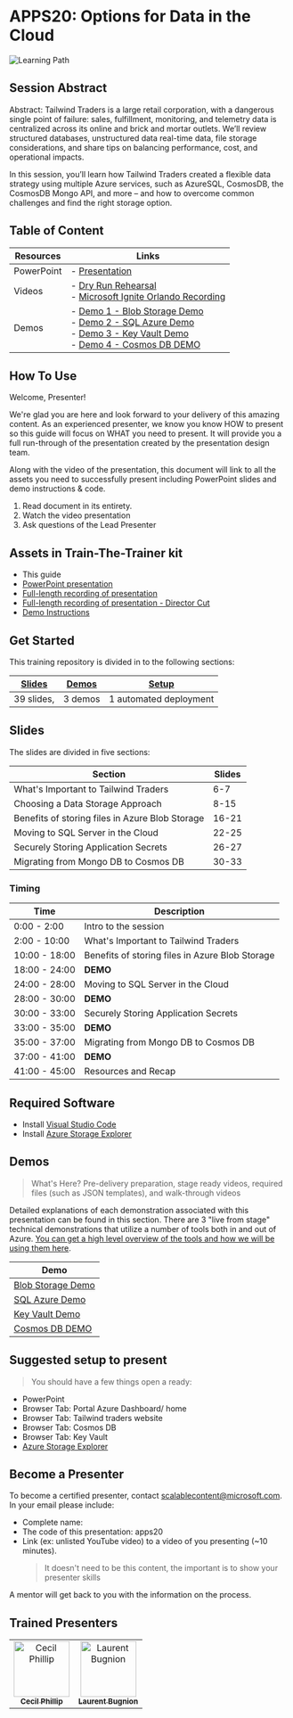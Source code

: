 # APPS20: Options for Data in the Cloud

![Learning Path](https://img.shields.io/badge/Learning%20Path-APPS-fe5e00?logo=microsoft)

## Session Abstract

Abstract: Tailwind Traders is a large retail corporation, with a dangerous single point of failure: sales, fulfillment, monitoring, and telemetry data is centralized across its online and brick and mortar outlets. We’ll review structured databases, unstructured data real-time data, file storage considerations, and share tips on balancing performance, cost, and operational impacts.

In this session, you’ll learn how Tailwind Traders created a flexible data strategy using multiple Azure services, such as AzureSQL, CosmosDB, the CosmosDB Mongo API, and more – and how to overcome common challenges and find the right storage option.

## Table of Content

| Resources          | Links                            |
|-------------------|----------------------------------|
| PowerPoint        | - [Presentation](presentations.md) |
| Videos            | - [Dry Run Rehearsal](https://globaleventcdn.blob.core.windows.net/assets/apps/apps20/apps20.mp4) <br/>- [Microsoft Ignite Orlando Recording](https://myignite.techcommunity.microsoft.com/sessions/83005) |
| Demos             | - [Demo 1 - Blob Storage Demo](demos.md#blob-storage-demo) <br/>- [Demo 2 - SQL Azure Demo](demos.md#sql-azure-demo) <br/>- [Demo 3 - Key Vault Demo](demos.md#key-vault-demo)<br/>- [Demo 4 - Cosmos DB DEMO](demos.md#cosmos-db-demo) |

## How To Use

Welcome, Presenter!

We're glad you are here and look forward to your delivery of this amazing content. As an experienced presenter, we know you know HOW to present so this guide will focus on WHAT you need to present. It will provide you a full run-through of the presentation created by the presentation design team.

Along with the video of the presentation, this document will link to all the assets you need to successfully present including PowerPoint slides and demo instructions & code.

1.  Read document in its entirety.
2.  Watch the video presentation
3.  Ask questions of the Lead Presenter

## Assets in Train-The-Trainer kit

- This guide
- [PowerPoint presentation](https://globaleventcdn.blob.core.windows.net/assets/apps/apps20/APPS20_Options%20for%20Data%20in%20the%20Cloud_Oct23.pptx)
- [Full-length recording of presentation](https://globaleventcdn.blob.core.windows.net/assets/apps/apps20/apps20.mp4)
- [Full-length recording of presentation - Director Cut](https://myignite.techcommunity.microsoft.com/sessions/83005)
- [Demo Instructions](demos.md)

## Get Started

This training repository is divided in to the following sections:

| [Slides](#slides) | [Demos](demos.md) | [Setup](setup.md)      |
| ----------------- | ----------------- | ---------------------- |
| 39 slides,        | 3 demos           | 1 automated deployment |

## Slides

The slides are divided in five sections:

| Section                                         | Slides |
| ----------------------------------------------- | ------ |
| What's Important to Tailwind Traders            | 6-7    |
| Choosing a Data Storage Approach                | 8-15   |
| Benefits of storing files in Azure Blob Storage | 16-21  |
| Moving to SQL Server in the Cloud               | 22-25  |
| Securely Storing Application Secrets            | 26-27  |
| Migrating from Mongo DB to Cosmos DB            | 30-33  |

### Timing

| Time          | Description                                     |
| ------------- | ----------------------------------------------- |
| 0:00 - 2:00   | Intro to the session                            |
| 2:00 - 10:00  | What's Important to Tailwind Traders            |
| 10:00 - 18:00 | Benefits of storing files in Azure Blob Storage |
| 18:00 - 24:00 | **DEMO**                                        |
| 24:00 - 28:00 | Moving to SQL Server in the Cloud               |
| 28:00 - 30:00 | **DEMO**                                        |
| 30:00 - 33:00 | Securely Storing Application Secrets            |
| 33:00 - 35:00 | **DEMO**                                        |
| 35:00 - 37:00 | Migrating from Mongo DB to Cosmos DB            |
| 37:00 - 41:00 | **DEMO**                                        |
| 41:00 - 45:00 | Resources and Recap                             |

## Required Software

- Install [Visual Studio Code](https://code.visualstudio.com/)
- Install [Azure Storage Explorer](https://azure.microsoft.com/en-us/features/storage-explorer/)

## Demos

> What's Here? Pre-delivery preparation, stage ready videos, required files (such as JSON templates), and walk-through videos

Detailed explanations of each demonstration associated with this presentation can be found in this section. There are 3 "live from stage" technical demonstrations that utilize a number of tools both in and out of Azure. [You can get a high level overview of the tools and how we will be using them here](demos.md).

| Demo                                            |
| ----------------------------------------------- |
| [Blob Storage Demo](demos.md#blob-storage-demo) |
| [SQL Azure Demo](demos.md#SQL-Azure-Demo)       |
| [Key Vault Demo](demos.md#key-vault-Demo)       |
| [Cosmos DB DEMO](demos.md#cosmos-db-Demo)       |

## Suggested setup to present

> You should have a few things open a ready:

- PowerPoint
- Browser Tab: Portal Azure Dashboard/ home
- Browser Tab: Tailwind traders website
- Browser Tab: Cosmos DB
- Browser Tab: Key Vault
- [Azure Storage Explorer](https://azure.microsoft.com/en-us/features/storage-explorer)

## Become a Presenter

To become a certified presenter, contact [scalablecontent@microsoft.com](mailto:scalablecontent@microsoft.com). In your email please include:

- Complete name:
- The code of this presentation: apps20
- Link (ex: unlisted YouTube video) to a video of you presenting (~10 minutes).
  > It doesn't need to be this content, the important is to show your presenter skills

A mentor will get back to you with the information on the process.

## Trained Presenters

<!-- ALL-CONTRIBUTORS-LIST:START - Do not remove or modify this section -->

<table>
<tr>
    <td align="center"><a href="https://github.com/cecilphillip">
        <img src="https://avatars2.githubusercontent.com/u/350882?s=460&v=4" width="100px;" alt="Cecil Phillip"/><br />
        <sub><b>Cecil Phillip</b></sub></a><br />
    </td>
    <td align="center"><a href="https://github.com/lbugnion">
        <img src="https://avatars1.githubusercontent.com/u/4922457?s=400&v=4" width="100px;" alt="Laurent Bugnion"/><br />
        <sub><b>Laurent Bugnion</b></sub></a><br />
    </td>
</tr></table>

<!-- ALL-CONTRIBUTORS-LIST:END -->
